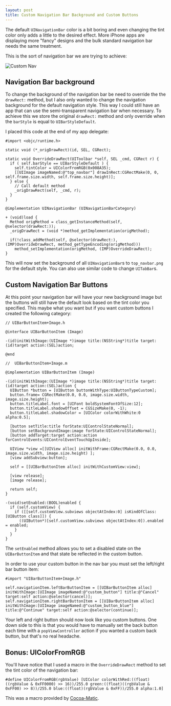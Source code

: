 ```yaml
---
layout: post
title: Custom Navigation Bar Background and Custom Buttons
---
```


The default `UINavigationBar` color is a bit boring and even changing the tint color only adds a little to the desired effect. More iPhone apps are displaying more "fancy" designs and the bulk standard navigation bar needs the same treatment.

This is the sort of navigation bar we are trying to achieve:

![Custom Nav](http://rogchap.com/images/custom_nav.png)

## Navigation Bar background

To change the background of the navigation bar be need to override the the `drawRect:` method, but I also only wanted to change the navigation background for the default navigation style. This way I could still have an app that can use the semi-transparent navigation bar when necessary. To achieve this we store the original `drawRect:` method and only override when the `barStyle` is equal to `UIBarStyleDefault`.

I placed this code at the end of my app delegate:

	#import <objc/runtime.h>
	
	static void (*_origDrawRect)(id, SEL, CGRect);

	static void OverrideDrawRect(UIToolbar *self, SEL _cmd, CGRect r) {
	  if ( self.barStyle == UIBarStyleDefault ) {
	    self.tintColor = UIColorFromRGB(0x008A35);
	    [[UIImage imageNamed:@"top_navbar"] drawInRect:CGRectMake(0, 0, self.frame.size.width, self.frame.size.height)];
	  } else {
	    // Call default method
	    _origDrawRect(self, _cmd, r);
	  }
	}

	@implementation UINavigationBar (UINavigationBarCategory)

	+ (void)load {
	  Method origMethod = class_getInstanceMethod(self, @selector(drawRect:));
	  _origDrawRect = (void *)method_getImplementation(origMethod);

	  if(!class_addMethod(self, @selector(drawRect:), (IMP)OverrideDrawRect, method_getTypeEncoding(origMethod)))
	    method_setImplementation(origMethod, (IMP)OverrideDrawRect);
	}
	
This will now set the background of all `UINavigationBar`s to `top_navbar.png` for the default style. You can also use similar code to change `UITabBar`s.

## Custom Navigation Bar Buttons

At this point your navigation bar will have your new background image but the buttons will still have the default look based on the tint color you specified. This maybe what you want but if you want custom buttons I created the following category:

	// UIBarButtonItem+Image.h
	
	@interface UIBarButtonItem (Image)

	-(id)initWithImage:(UIImage *)image title:(NSString*)title target:(id)target action:(SEL)action;

	@end
	
	//  UIBarButtonItem+Image.m
	
	@implementation UIBarButtonItem (Image)

	-(id)initWithImage:(UIImage *)image title:(NSString*)title target:(id)target action:(SEL)action {
	  UIButton *button = [UIButton buttonWithType:UIButtonTypeCustom];
	  button.frame= CGRectMake(0.0, 0.0, image.size.width, image.size.height);
	  button.titleLabel.font = [UIFont boldSystemFontOfSize:12];
	  button.titleLabel.shadowOffset = CGSizeMake(0, -1);
	  button.titleLabel.shadowColor = [UIColor colorWithWhite:0 alpha:0.5];

	  [button setTitle:title forState:UIControlStateNormal];
	  [button setBackgroundImage:image forState:UIControlStateNormal];
	  [button addTarget:target action:action forControlEvents:UIControlEventTouchUpInside];

	  UIView *view =[[UIView alloc] initWithFrame:CGRectMake(0.0, 0.0, image.size.width, image.size.height) ];
	  [view addSubview:button];

	  self = [[UIBarButtonItem alloc] initWithCustomView:view];

	  [view release];
	  [image release];

	  return self;
	}

	-(void)setEnabled:(BOOL)enabled {
	  if (self.customView) {
	    if ([[self.customView.subviews objectAtIndex:0] isKindOfClass:[UIButton class]]) {
	      ((UIButton*)[self.customView.subviews objectAtIndex:0]).enabled = enabled;
	    }
	  }
	}
	
The `setEnabled` method allows you to set a disabled state on the `UIBarButtonItem` and that state be reflected in the custom button.

In order to use your custom button in the nav bar you must set the left/right bar button item:

	#import "UIBarButtonItem+Image.h"
	
	self.navigationItem.leftBarButtonItem = [[UIBarButtonItem alloc] initWithImage:[UIImage imageNamed:@"custom_button"] title:@"Cancel" target:self action:@selector(cancel)];
	self.navigationItem.rightBarButtonItem = [[UIBarButtonItem alloc] initWithImage:[UIImage imageNamed:@"custom_button_blue"] title:@"Continue" target:self action:@selector(continue)];

Your left and right button should now look like you custom buttons. One down side to this is that you would have to manually set the back button each time with a `popViewController` action if you wanted a custom back button, but that's no real headache.
	
## Bonus: UIColorFromRGB

You'll have notice that I used a macro in the `OverrideDrawRect` method to set the tint color of the navigation bar:

	#define UIColorFromRGB(rgbValue) [UIColor colorWithRed:((float)((rgbValue & 0xFF0000) >> 16))/255.0 green:((float)((rgbValue & 0xFF00) >> 8))/255.0 blue:((float)(rgbValue & 0xFF))/255.0 alpha:1.0]
	
This was a macro provided by [Cocoa-Matic](http://cocoamatic.blogspot.com/2010/07/uicolor-macro-with-hex-values.html).
